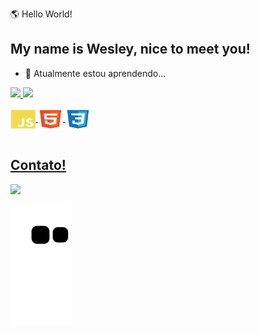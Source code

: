 🌎 Hello World!

## My name is Wesley, nice to meet you!

- 🌱 Atualmente estou aprendendo...

 <div>
   <a href="https://github.com/B00rges">
   <img height="180em" src="https://github-readme-stats.vercel.app/api?username=B00rges&show_icons=true&theme=gruvbox&include_all_commits=true&count_private=true"/>
   <img height="180em" src="https://github-readme-stats.vercel.app/api/top-langs/?username=B00rges&layout=compact&langs_count=6&theme=gruvbox"/>

</div>
<div style="display: inline_block"><br>
  <img align="center" alt="Js" height="30" width="40" src="https://raw.githubusercontent.com/devicons/devicon/master/icons/javascript/javascript-plain.svg">
  <img align="center" alt="HTML" height="30" width="40" src="https://raw.githubusercontent.com/devicons/devicon/master/icons/html5/html5-original.svg">
  <img align="center" alt="CSS" height="30" width="40" src="https://raw.githubusercontent.com/devicons/devicon/master/icons/css3/css3-original.svg">
</div>
 
 <br>
 
  ## Contato!
 
<div> 
 <a href = "mailto:wesleycharlesb00rges@gmail.com"><img src="https://img.shields.io/badge/-Gmail-%23333?style=for-the-badge&logo=gmail&logoColor=white" target="_blank"></a>
 



</div>

 ![Snake animation](https://github.com/B00rges/B00rges/blob/output/github-contribution-grid-snake.svg)
<!--
**B00rges/B00rges** is a ✨ _special_ ✨ repository because its `README.md` (this file) appears on your GitHub profile.
 ![Snake animation](https://github.com/B00rges/B00rges/blob/output/github-contribution-grid-snake.svg)
Here are some ideas to get you started:
### Hi there 👋
- 🔭 I’m currently working on ...
- 🌱 I’m currently learning ...
- 👯 I’m looking to collaborate on ...
- 🤔 I’m looking for help with ...
- 💬 Ask me about ...
- 📫 How to reach me: ...
- 😄 Pronouns: ...
- ⚡ Fun fact: ...
-->
